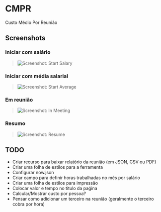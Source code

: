 # CMPR

Custo Médio Por Reunião

## Screenshots

### Iniciar com salário

> ![Screenshot: Start Salary](https://github.com/dotenorio/cmpr/blob/master/screenshots/start-salary.png)

### Iniciar com média salarial

> ![Screenshot: Start Average](https://github.com/dotenorio/cmpr/blob/master/screenshots/start-average.png)

### Em reunião

> ![Screenshot: In Meeting](https://github.com/dotenorio/cmpr/blob/master/screenshots/in-meeting.png)

### Resumo

> ![Screenshot: Resume](https://github.com/dotenorio/cmpr/blob/master/screenshots/resume.png)

## TODO

- Criar recurso para baixar relatório da reunião (em JSON, CSV ou PDF)
- Criar uma folha de estilos para a ferramenta
- Configurar now.json
- Criar campo para definir horas trabalhadas no mês por salário
- Criar uma folha de estilos para impressão
- Colocar valor e tempo no titulo da paǵina
- Calcular/Mostrar custo por pessoa?
- Pensar como adicionar um terceiro na reunião (geralmente o terceiro cobra por hora)
